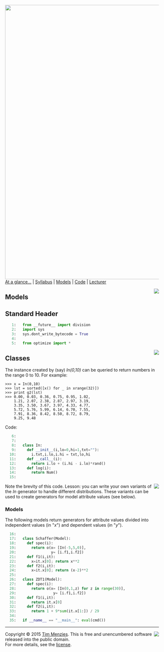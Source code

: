 [<img width=900 src="https://raw.githubusercontent.com/txt/mase/master/img/banner1.png">](https://github.com/txt/mase/blob/master/README.md)   
[At a glance...](https://github.com/txt/mase/blob/master/OVERVIEW.md) |
[Syllabus](https://github.com/txt/mase/blob/master/SYLLABUS.md) |
[Models](https://github.com/txt/mase/blob/master/MODELS.md) |
[Code](https://github.com/txt/mase/tree/master/src) |
[Lecturer](http://menzies.us) 


<a href="models.py"><img align=right src="https://raw.githubusercontent.com/txt/mase/master/img/py.png"></a>

## Models

## Standard Header

````python
   1:   from __future__ import division
   2:   import sys
   3:   sys.dont_write_bytecode = True
   4:   
   5:   from optimize import *
````
<a href="models.py#L8-L12"><img align=right src="http://www.craiggiven.com/textfile_icon.gif"></a>

## Classes

The instance created by (say) _In(0,10)_
can be queried to return numbers in the range 0 to 10.
For example:

    >>> x = In(0,10)
    >>> lst = sorted([x() for _ in xrange(32)])
    >>> print g2(lst)
    >>> 0.00, 0.03, 0.36, 0.75, 0.95, 1.02, 
        1.21, 2.07, 2.38, 2.87, 2.97, 3.19, 
        3.35, 3.50, 3.67, 3.97, 4.33, 4.77, 
        5.72, 5.76, 5.99, 6.14, 6.70, 7.55, 
        7.91, 8.36, 8.42, 8.50, 8.72, 8.79, 
        9.25, 9.48

Code:

````python
   6:   
   7:   
   8:   class In:
   9:     def __init__(i,lo=0,hi=1,txt=""):
  10:       i.txt,i.lo,i.hi = txt,lo,hi
  11:     def __call__(i): 
  12:       return i.lo + (i.hi - i.lo)*rand()
  13:     def log(i): 
  14:       return Num()
  15:   
````
<a href="models.py#L34-L43"><img align=right src="http://www.craiggiven.com/textfile_icon.gif"></a>

Note the brevity of this code. Lesson:
you can write your own variants of the _In_ generator
to handle different distributions.
These variants can be used to create generators for 
model attribute values (see below).

### Models

The following models return generators for attribute values
divided into independent values (in "_x_") and
dependent values (in "_y_").

````python
  16:   
  17:   class Schaffer(Model):
  18:     def spec(i):
  19:       return o(x= [In(-5,5,0)],
  20:                y= [i.f1,i.f2])
  21:     def f1(i,it):
  22:       x=it.x[0]; return x**2
  23:     def f2(i,it):
  24:       x=it.x[0]; return (x-2)**2
  25:   
  26:   class ZDT1(Model):
  27:     def spec(i):
  28:       return o(x= [In(0,1,z) for z in range(30)],
  29:                 y= [i.f1,i.f2])
  30:     def f1(i,it):
  31:       return it.x[0]
  32:     def f2(i,it):
  33:       return 1 + 9*sum(it.x[1:]) / 29
  34:   
  35:   if __name__ == "__main__": eval(cmd())
````


_________

<img align=right src="https://raw.githubusercontent.com/txt/mase/master/img/pd-icon.png">Copyright © 2015 [Tim Menzies](http://menzies.us).
This is free and unencumbered software released into the public domain.   
For more details, see the [license](https://github.com/txt/mase/blob/master/LICENSE.md).

